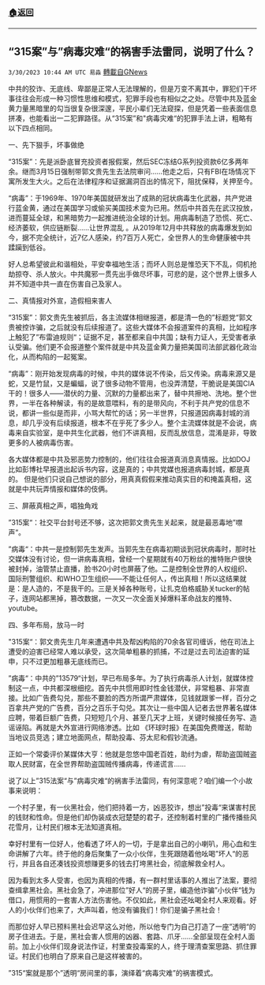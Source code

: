 ###  [:house:返回](README.md)
---


## “315案”与”病毒灾难“的祸害手法雷同，说明了什么？
`3/30/2023 10:44 AM UTC 易淼` [轉載自GNews](https://gnews.org/articles/1051736)


中共的狡诈、无底线、卑鄙是正常人无法理解的，但是万变不离其中，罪犯们干坏事往往会形成一种习惯性思维和模式，犯罪手段也有相似之之处。尽管中共及蓝金黄力量黑暗里的勾当很复杂很深邃，平民小辈们无法窥探，但是凭着一些表面信息拼凑，也能看出一二犯罪路径。从“315案”和"病毒灾难“的犯罪手法上讲，粗略有以下四点相同。

一、先下狠手，坏事做绝

“315案”：先是派卧底冒充投资者报假案，然后SEC冻结G系列投资款6亿多两年余。继而3月15日强制带郭文贵先生去法院审问……他走之后，只有FBI在场情况下寓所发生大火。之后在法律程序和证据漏洞百出的情况下，阻扰保释，关押至今。

“病毒”：于1969年、1970年美国就研发出了成熟的冠状病毒生化武器，共产党进行蓝金黄，通过在美国学习或偷买美国技术变为已用。然后中共首先在武汉投放，进而蔓延全球，和黑暗势力一起推进统治全球的计划。用病毒制造了恐慌、死亡、经济萎软，供应链断裂……让世界混乱 。从2019年12月中共释放的病毒爆发到如今，据不完全统计，近7亿人感染，约7百万人死亡，全世界人的生命健康被中共蹂躏到低谷。

好人总希望彼此和谐相处，平安幸福地生活；而坏人则总是惟恐天下不乱，伺机抢劫掠夺、杀人放火。中共魔邪一贯先出手做尽坏事，可悲的是，这个世界上很多人并不知道中共一直在伤害自己及家人。

二、真情报对外宣，造假相来害人

“315案”：郭文贵先生被抓后，各主流媒体相继报道，都是清一色的”标题党“郭文贵被控诈骗，之后就没有后续报道了。这些大媒体不会报道案件的真相，比如程序上触犯了”布雷迪规则“；证据不足，甚至都来自中共国；缺有力证人，无受害者承认受骗。他们更不会报道整个案件就是中共及蓝金黄力量把美国司法部武器化政治化，从而构陷的一起冤案。

“病毒”：刚开始发现病毒的时候，中共的媒体说不传染，后又传染。病毒来源又是蛇，又是竹鼠，又是蝙蝠，说了很多动物不管用，也没弄清楚，干脆说是美国CIA干的！很多人——潜伏的力量、沉默的力量都出来了，替中共擦地、洗地。整个世界，一半在各种解读，有的是故意喂料，有的是带风向，不利于共产党的信息不说，都讲一些似是而非，小骂大帮忙的话；另一半世界，只报道因病毒封城的消息，却几乎没有后续报道，根本不在乎死了多少人。整个主流媒体就是不会说，病毒来自实验室，是中共生化武器，他们不讲真相，反而乱放信息，混淆是非，导致更多的人被病毒伤害。

各大媒体都是中共及邪恶势力控制的，他们往往会报道真消息真情报。比如DOJ比如彭博社早报道出起诉书内容，这是真的；中共党媒也报道病毒封城，都是真的。 但是他们只说自己想说的部分，用真真假假来推动真实目的和掩盖真相，这就是中共玩弄情报和媒体的伎俩。

三、屏蔽真相之声，唱独角戏

”315案“：社交平台封号还不够，这次把郭文贵先生关起来，就是最恶毒地”噤声“。

”病毒“：中共一是控制郭先生发声。当郭先生在病毒初期谈到冠状病毒时，那时社交媒体没有讨论，但一讲病毒真相，曾经一个星期就有40万粉丝的推特账户很快被封掉，油管禁止直播，脸书20小时也屏蔽了他。二是控制全世界的人权组织、国际刑警组织、和WHO卫生组织——不能让任何人，传出真相！所以这结果就是：是人造的，不是我干的。三是关掉各种账号，让扎克伯格威胁关tucker的帖子，连网站都黑掉，篡改数据，一次又一次全面关掉爆料革命战友的推特、youtube。

 四、多年布局，放马一时

"315案“：郭文贵先生几年来遭遇中共及帮凶构陷的70余各官司缠诉，他在司法上遭受的迫害已经常人难以承受，这次简单粗暴的抓捕，不过是过去司法迫害的延申，只不过更加粗暴无底线而已。

”病毒“：中共的”13579“计划，早已布局多年。为了执行病毒杀人计划，就媒体控制这一点，中共都深根细挖。首先中共惯用即时性金钱潜伏，非常粗暴、非常直接。比如广告费勾兑，那些不要脸的西方所谓严肃媒体，见钱就跟爹一样，百分之百拿共产党的广告费，百分之百乐于勾兑。其次让一些中国人记者去世界著名媒体应聘，带着巨额广告费，只短短几个月、甚至几天才上班，关键时候接任务写、造谣诬陷。再就是大外宣进行网络渗透。比如 《环球时报》在美国免费赠送，帮助当地议员竞选；建立地面网点，帮助投毒、芬太尼和假钞流通。

正如一个常委评价某媒体大亨：他就是忽悠中国老百姓，助纣为虐，帮助盗国贼盗取人民财富，在全世界帮助盗国贼传播病毒，传递谎言……

说了以上”315法案“与”病毒灾难“的祸害手法雷同，有何深意呢？咱们编一个小故事来说明：

一个村子里，有一伙黑社会，他们把持着一方，凶恶狡诈，想出”投毒“来谋害村民的钱财和性命。但是他们却伪装成衣冠楚楚的君子，还控制着村里的广播传播些风花雪月，让村民们根本无法知道真相。

幸好村里有一位好人，他看透了坏人的一切，于是拿出自己的小喇叭，用心血和生命讲解了六年。终于他的身后聚集了一众小伙伴，生死跟随着他吆喝”坏人“的恶行，并且各自还凑钱投资想赚更多的钱去打垮黑社会，彻底解救全村人。

因为看到太多人受害，也因为真相的传播，有一群村里话事的人推出了法案，要彻查缉拿黑社会。黑社会急了，冲进那位”好人“的房子里，编造他诈骗”小伙伴“钱为借口，用惯用的一套害人方法伤害他。不仅如此，黑社会还吆喝全村人来观看。好人的小伙伴们也来了，大声叫着，他没有骗我们！你们是骗子黑社会！

而那位好人早已预料黑社会迟早这么对他，所以他专门为自己打造了一座”透明“的房子住进去。于是，黑社会害人惯用的凶器、套路、爪牙……全部呈现在全村人面前。加上小伙伴们现身说法作证，村里查投毒案的人，终于理清查案思路、抓住罪证。村民们也明白了原来自己是这样被害的。

”315“案就是那个”透明“房间里的事，演绎着“病毒灾难”的祸害模式。
  
 


 
 



 




 
